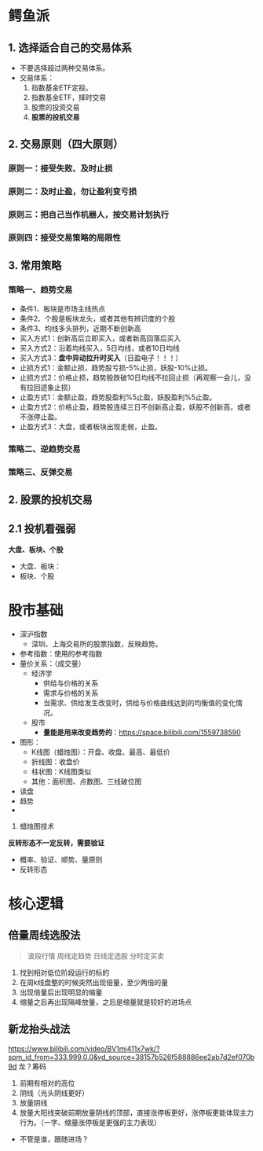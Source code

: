 

# 鳄鱼派

## 1. 选择适合自己的交易体系
- 不要选择超过两种交易体系。
- 交易体系：
	1. 指数基金ETF定投。
	2. 指数基金ETF，择时交易
	3. 股票的投资交易
	4. **股票的投机交易**

## 2. 交易原则（**四大原则**）

### **原则一**：接受失败、及时止损
### **原则二**：及时止盈，勿让盈利变亏损
### **原则三**：把自己当作机器人，按交易计划执行
### **原则四**：接受交易策略的局限性

## 3. 常用策略

### 策略一、趋势交易
- 条件1、板块是市场主线热点
- 条件2、个股是板块龙头，或者其他有辨识度的个股
- 条件3、均线多头排列，近期不断创新高
- 买入方式1：创新高后立即买入，或者新高回落后买入
- 买入方式2：沿着均线买入，5日均线，或者10日均线
- 买入方式3：**盘中异动拉升时买入**（日盈电子！！！）
- 止损方式1：金额止损，趋势股亏损-5%止损，妖股-10%止损。
- 止损方式2：价格止损，趋势股跌破10日均线不拉回止损（再观察一会儿，没有拉回迹象止损）
- 止盈方式1：金额止盈，趋势股盈利%5止盈，妖股盈利%5止盈。
- 止盈方式2：价格止盈，趋势股连续三日不创新高止盈，妖股不创新高，或者不涨停止盈。
- 止盈方式3：大盘，或者板块出现走弱，止盈。

### 策略二、逆趋势交易



### 策略三、反弹交易



## 2. 股票的投机交易


## 2.1 投机看强弱
**大盘、板块、个股**
- 大盘、板块：
- 板块、个股







# 股市基础
- 深沪指数
  - 深圳、上海交易所的股票指数，反映趋势。
- 参考指数：使用的参考指数
- 量价关系：（成交量）
  - 经济学
    - 供给与价格的关系
    - 需求与价格的关系
    - 当需求、供给发生改变时，供给与价格曲线达到的均衡值的变化情况。
  - 股市
    - **量能是用来改变趋势的**：https://space.bilibili.com/1559738590
- 图形：
  - K线图（蜡烛图）：开盘、收盘、最高、最低价
  - 折线图：收盘价
  - 柱状图：K线图类似
  - 其他：面积图、点数图、三线破位图
- 读盘
- 趋势
- 

1. 蜡烛图技术

**反转形态不一定反转，需要验证**
- 概率、验证、顺势、量原则
- 反转形态



# 核心逻辑


## 倍量周线选股法
> 波段行情
周线定趋势
日线定选股
分时定买卖
1. 找到相对低位阶段运行的标的
2. 在周k线盘整的时候突然出现倍量，至少两倍的量
3. 出现倍量后出现明显的缩量
4. 缩量之后再出现隔峰放量，之后是缩量就是较好的进场点

## 新龙抬头战法
https://www.bilibili.com/video/BV1mj411x7wk/?spm_id_from=333.999.0.0&vd_source=38157b526f588886ee2ab7d2ef070b9d
龙？筹码
1. 前期有相对的高位
2. 阴线（光头阴线更好）
3. 放量阴线
4. 放量大阳线突破前期放量阴线的顶部，直接涨停板更好，涨停板更能体现主力行为。（一字、缩量涨停板是更强的主力表现）
 - 不管是谁，跟随进场？





